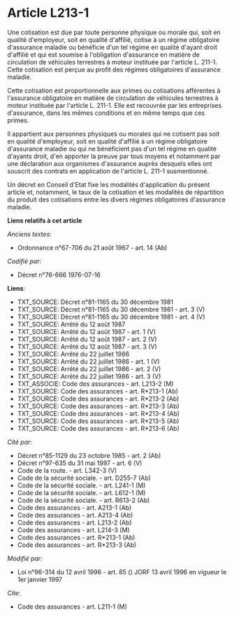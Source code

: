 # Article L213-1

Une cotisation est due par toute personne physique ou morale qui, soit en qualité d'employeur, soit en qualité d'affilié,
cotise à un régime obligatoire d'assurance maladie ou bénéficie d'un tel régime en qualité d'ayant droit d'affilié et qui est
soumise à l'obligation d'assurance en matière de circulation de véhicules terrestres à moteur instituée par l'article L.
211-1. Cette cotisation est perçue au profit des régimes obligatoires d'assurance maladie.

Cette cotisation est proportionnelle aux primes ou cotisations afférentes à l'assurance obligatoire en matière de circulation
de véhicules terrestres à moteur instituée par l'article L. 211-1. Elle est recouvrée par les entreprises d'assurance, dans
les mêmes conditions et en même temps que ces primes.

Il appartient aux personnes physiques ou morales qui ne cotisent pas soit en qualité d'employeur, soit en qualité d'affilié à
un régime obligatoire d'assurance maladie ou qui ne bénéficient pas d'un tel régime en qualité d'ayants droit, d'en apporter
la preuve par tous moyens et notamment par une déclaration aux organismes d'assurance auprès desquels elles ont souscrit des
contrats en application de l'article L. 211-1 susmentionné.

Un décret en Conseil d'Etat fixe les modalités d'application du présent article et, notamment, le taux de la cotisation et
les modalités de répartition du produit des cotisations entre les divers régimes obligatoires d'assurance maladie.

**Liens relatifs à cet article**

_Anciens textes_:

  - Ordonnance n°67-706 du 21 août 1967 - art. 14 (Ab)

_Codifié par_:

  - Décret n°76-666 1976-07-16

**Liens**:

  - TXT_SOURCE: Décret n°81-1165 du 30 décembre 1981
  - TXT_SOURCE: Décret n°81-1165 du 30 décembre 1981 - art. 3 (V)
  - TXT_SOURCE: Décret n°81-1165 du 30 décembre 1981 - art. 4 (V)
  - TXT_SOURCE: Arrêté du 12 août 1987
  - TXT_SOURCE: Arrêté du 12 août 1987 - art. 1 (V)
  - TXT_SOURCE: Arrêté du 12 août 1987 - art. 2 (V)
  - TXT_SOURCE: Arrêté du 12 août 1987 - art. 3 (V)
  - TXT_SOURCE: Arrêté du 22 juillet 1986
  - TXT_SOURCE: Arrêté du 22 juillet 1986 - art. 1 (V)
  - TXT_SOURCE: Arrêté du 22 juillet 1986 - art. 2 (V)
  - TXT_SOURCE: Arrêté du 22 juillet 1986 - art. 3 (V)
  - TXT_ASSOCIE: Code des assurances - art. L213-2 (M)
  - TXT_SOURCE: Code des assurances - art. R*213-1 (Ab)
  - TXT_SOURCE: Code des assurances - art. R*213-2 (Ab)
  - TXT_SOURCE: Code des assurances - art. R*213-3 (Ab)
  - TXT_SOURCE: Code des assurances - art. R*213-4 (Ab)
  - TXT_SOURCE: Code des assurances - art. R*213-5 (Ab)
  - TXT_SOURCE: Code des assurances - art. R*213-6 (Ab)

_Cité par_:

  - Décret n°85-1129 du 23 octobre 1985 - art. 2 (Ab)
  - Décret n°97-635 du 31 mai 1997 - art. 6 (V)
  - Code de la route. - art. L342-3 (V)
  - Code de la sécurité sociale. - art. D255-7 (Ab)
  - Code de la sécurité sociale. - art. L241-1 (M)
  - Code de la sécurité sociale. - art. L612-1 (M)
  - Code de la sécurité sociale. - art. R613-2 (Ab)
  - Code des assurances - art. A213-1 (Ab)
  - Code des assurances - art. A213-4 (Ab)
  - Code des assurances - art. L213-2 (Ab)
  - Code des assurances - art. L214-3 (M)
  - Code des assurances - art. R*213-1 (Ab)
  - Code des assurances - art. R*213-3 (Ab)

_Modifié par_:

  - Loi n°96-314 du 12 avril 1996 - art. 85 () JORF 13 avril 1996 en vigueur le 1er janvier 1997

_Cite_:

  - Code des assurances - art. L211-1 (M)
